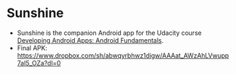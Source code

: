 Sunshine
========

- Sunshine is the companion Android app for the Udacity course [Developing Android Apps: Android Fundamentals](https://www.udacity.com/course/ud853).
- Final APK: https://www.dropbox.com/sh/abwqyrbhwz1digw/AAAat_AWzAhLVwupp7aI5_OZa?dl=0